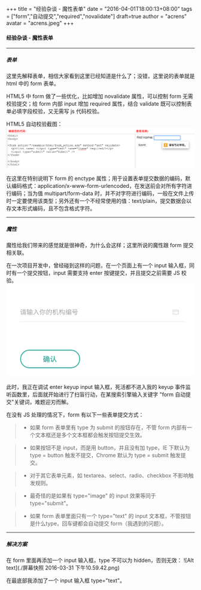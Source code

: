 +++
title = "经验杂谈 - 魔性表单"
date = "2016-04-01T18:00:13+08:00"
tags = ["form","自动提交","required","novalidate"]
draft=true
author = "acrens"
avatar = "acrens.jpeg"
+++

#### 经验杂谈 - 魔性表单
----

##### 表单
这里先解释表单，相信大家看到这里已经知道是什么了；没错，这里说的表单就是 html 中的 form 表单。

HTML5 中 form 做了一些优化，比如增加 novalidate 属性，可以控制 form 无需校验提交；给 form 内部 input 增加 required 属性，结合 validate 既可以控制表单必填字段校验，又无需写 js 代码校验。

HTML5 自动校验截图：
![Alt text](./images/share1.png)


在这里在特别说明下 form 的 enctype 属性；用于设置表单提交数据的编码，默认编码格式：application/x-www-form-urlencoded，在发送前会对所有字符进行编码；当为值 multipart/form-data 时，并不对字符进行编码，一般在文件上传时一定要使用该类型；另外还有一个不经常使用的值：text/plain，提交数据会以存文本形式编码，且不包含格式字符。

----

##### 魔性
魔性给我们带来的感觉就是很神奇，为什么会这样；这里所说的魔性跟 form 提交相关联。

在一次项目开发中，曾经碰到这样的问题，在一个页面上有一个 input 输入框，同时有一个提交按钮，input 需要支持 enter 按键提交，并且提交之前需要 JS 校验。
![Alt text](./images/share2.png)

此时，我正在调试 enter keyup input 输入框，死活都不进入我的 keyup 事件监听函数里，后面就开始进行了扫盲行动，在某搜索引擎输入关键字 "form 自动提交"关键词，难题迎刃而解。

在没有 JS 处理的情况下，form 有以下一些表单提交方式：

> * 如果 form 表单里有 type 为 submit 的按钮存在，不管 form 内部有一个文本框还是多个文本框都会触发按钮提交生效。

> * 如果按钮不是 input，而是用 button，并且没有加 type，IE 下默认为   
 type = button 触发不提交，Chrome 默认为 type = submit 触发提交。

> * 对于其它表单元素，如 textarea、select、radio、checkbox 不影响触发规则。

> * 最奇怪的是如果有 type="image" 的 input 效果等同于 type="submit"。

> * 如果 form 表单里面只有一个 type="text" 的 input 文本框，不管按钮是什么type，回车键都会自动提交 form（我遇到的问题）。

-----
##### 解决方案
在 form 里面再添加一个 input 输入框，type 不可以为 hidden，否则无效：
![Alt text](./屏幕快照 2016-03-31 下午10.59.42.png)


在最底部我添加了一个 input 输入框 type="text"。 

